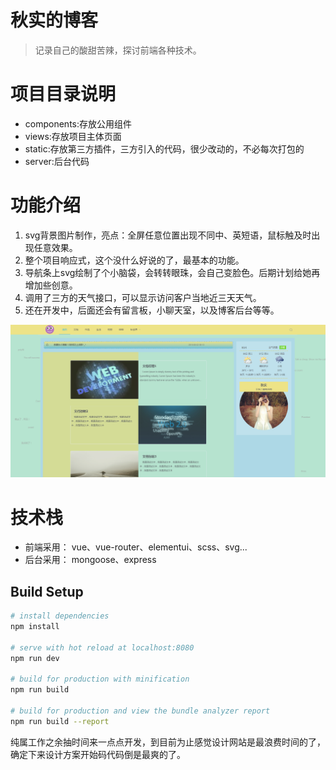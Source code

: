 # 秋实的博客

> 记录自己的酸甜苦辣，探讨前端各种技术。


# 项目目录说明

+ components:存放公用组件
+ views:存放项目主体页面
+ static:存放第三方插件，三方引入的代码，很少改动的，不必每次打包的
+ server:后台代码

# 功能介绍
1. svg背景图片制作，亮点：全屏任意位置出现不同中、英短语，鼠标触及时出现任意效果。
2. 整个项目响应式，这个没什么好说的了，最基本的功能。
3. 导航条上svg绘制了个小脑袋，会转转眼珠，会自己变脸色。后期计划给她再增加些创意。
4. 调用了三方的天气接口，可以显示访问客户当地近三天天气。
5. 还在开发中，后面还会有留言板，小聊天室，以及博客后台等等。

![博客主页](static/img/vueblog-1.0.png "博客首页")

# 技术栈
+ 前端采用：
vue、vue-router、elementui、scss、svg...
+ 后台采用：
mongoose、express


## Build Setup

``` bash
# install dependencies
npm install

# serve with hot reload at localhost:8080
npm run dev

# build for production with minification
npm run build

# build for production and view the bundle analyzer report
npm run build --report
```


纯属工作之余抽时间来一点点开发，到目前为止感觉设计网站是最浪费时间的了，确定下来设计方案开始码代码倒是最爽的了。




